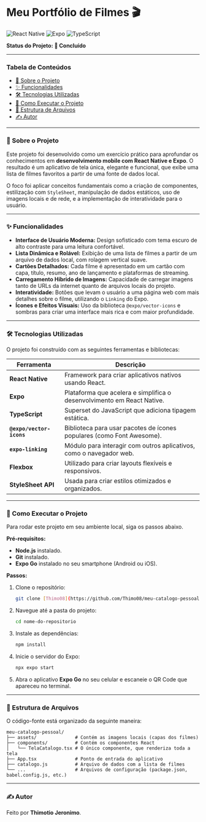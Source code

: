 # Meu Portfólio de Filmes 🎬

![React Native](https://img.shields.io/badge/React_Native-20232A?style=for-the-badge&logo=react&logoColor=61DAFB)
![Expo](https://img.shields.io/badge/Expo-000020?style=for-the-badge&logo=expo&logoColor=white)
![TypeScript](https://img.shields.io/badge/TypeScript-007ACC?style=for-the-badge&logo=typescript&logoColor=white)

**Status do Projeto: 🏁 Concluído**

---

### Tabela de Conteúdos
* [📖 Sobre o Projeto](#-sobre-o-projeto)
* [✨ Funcionalidades](#-funcionalidades)
* [🛠️ Tecnologias Utilizadas](#️-tecnologias-utilizadas)
* [🚀 Como Executar o Projeto](#-como-executar-o-projeto)
* [📁 Estrutura de Arquivos](#-estrutura-de-arquivos)
* [✍️ Autor](#️-autor)

---

### 📖 Sobre o Projeto

Este projeto foi desenvolvido como um exercício prático para aprofundar os conhecimentos em **desenvolvimento mobile com React Native e Expo**. O resultado é um aplicativo de tela única, elegante e funcional, que exibe uma lista de filmes favoritos a partir de uma fonte de dados local.

O foco foi aplicar conceitos fundamentais como a criação de componentes, estilização com `StyleSheet`, manipulação de dados estáticos, uso de imagens locais e de rede, e a implementação de interatividade para o usuário.

---

### ✨ Funcionalidades

- **Interface de Usuário Moderna:** Design sofisticado com tema escuro de alto contraste para uma leitura confortável.
- **Lista Dinâmica e Rolável:** Exibição de uma lista de filmes a partir de um arquivo de dados local, com rolagem vertical suave.
- **Cartões Detalhados:** Cada filme é apresentado em um cartão com capa, título, resumo, ano de lançamento e plataformas de streaming.
- **Carregamento Híbrido de Imagens:** Capacidade de carregar imagens tanto de URLs da internet quanto de arquivos locais do projeto.
- **Interatividade:** Botões que levam o usuário a uma página web com mais detalhes sobre o filme, utilizando o `Linking` do Expo.
- **Ícones e Efeitos Visuais:** Uso da biblioteca `@expo/vector-icons` e sombras para criar uma interface mais rica e com maior profundidade.

---

### 🛠️ Tecnologias Utilizadas

O projeto foi construído com as seguintes ferramentas e bibliotecas:

| Ferramenta | Descrição |
|-----------|-----------|
| **React Native** | Framework para criar aplicativos nativos usando React. |
| **Expo** | Plataforma que acelera e simplifica o desenvolvimento em React Native. |
| **TypeScript** | Superset do JavaScript que adiciona tipagem estática. |
| **`@expo/vector-icons`** | Biblioteca para usar pacotes de ícones populares (como Font Awesome). |
| **`expo-linking`** | Módulo para interagir com outros aplicativos, como o navegador web. |
| **Flexbox** | Utilizado para criar layouts flexíveis e responsivos. |
| **StyleSheet API** | Usada para criar estilos otimizados e organizados. |


---

### 🚀 Como Executar o Projeto

Para rodar este projeto em seu ambiente local, siga os passos abaixo.

**Pré-requisitos:**
* **Node.js** instalado.
* **Git** instalado.
* **Expo Go** instalado no seu smartphone (Android ou iOS).

**Passos:**
1. Clone o repositório:
   ```bash
   git clone [Thimo08](https://github.com/Thimo08/meu-catalogo-pessoal.git)
   ```
2. Navegue até a pasta do projeto:
   ```bash
   cd nome-do-repositorio
   ```
3. Instale as dependências:
   ```bash
   npm install
   ```
4. Inicie o servidor do Expo:
   ```bash
   npx expo start
   ```
5. Abra o aplicativo **Expo Go** no seu celular e escaneie o QR Code que apareceu no terminal.

---

### 📁 Estrutura de Arquivos

O código-fonte está organizado da seguinte maneira:

```
meu-catalogo-pessoal/
├── assets/              # Contém as imagens locais (capas dos filmes)
├── components/          # Contém os componentes React
│   └── TelaCatalogo.tsx # O único componente, que renderiza toda a tela
├── App.tsx              # Ponto de entrada do aplicativo
├── catalogo.js          # Arquivo de dados com a lista de filmes
└── ...                  # Arquivos de configuração (package.json, babel.config.js, etc.)
```

---

### ✍️ Autor

Feito por **Thimotio Jeronimo**.


